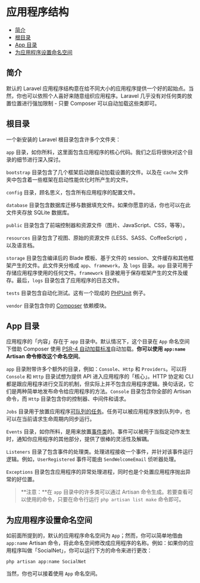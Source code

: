 # 应用程序结构

- [简介](#introduction)
- [根目录](#the-root-directory)
- [App 目录](#the-app-directory)
- [为应用程序设置命名空间](#namespacing-your-application)

<a name="introduction"></a>
## 简介

默认的 Laravel 应用程序结构意在给不同大小的应用程序提供一个好的起始点。当然，你也可以依照个人喜好来随意组织应用程序。Laravel 几乎没有对任何类的放置位置进行强加限制 - 只要 Composer 可以自动加载这些类即可。

<a name="the-root-directory"></a>
## 根目录

一个新安装的 Laravel 根目录包含许多个文件夹：

`app` 目录，如你所料，这里面包含应用程序的核心代码。我们之后将很快对这个目录的细节进行深入探讨。

`bootstrap` 目录包含了几个框架启动跟自动加载设置的文件。以及在 `cache` 文件夹中包含着一些框架在启动性能优化时所产生的文件。

`config` 目录，顾名思义，包含所有应用程序的配置文件。

`database` 目录包含数据库迁移与数据填充文件。如果你愿意的话，你也可以在此文件夹存放 SQLite 数据库。

`public` 目录包含了前端控制器和资源文件（图片、JavaScript、CSS，等等）。

`resources` 目录包含了视图、原始的资源文件 (LESS、SASS、CoffeeScript) ，以及语言档。

`storage` 目录包含编译后的 Blade 模板、基于文件的 session、文件缓存和其他框架产生的文件。此文件夹分格成 `app`、`framework`，及 `logs` 目录。`app` 目录可用于存储应用程序使用的任何文件。`framework` 目录被用于保存框架产生的文件及缓存。最后，`logs` 目录包含了应用程序的日志文件。

`tests` 目录包含自动化测试。这有一个现成的 [PHPUnit](https://phpunit.de/) 例子。

`vendor` 目录包含你的 [Composer](https://getcomposer.org) 依赖模块。

<a name="the-app-directory"></a>
## App 目录

应用程序的「内容」存在于 `app` 目录中。默认情况下，这个目录在 `App` 命名空间下借助 Composer 使用 [PSR-4 自动加载标准](http://www.php-fig.org/psr/psr-4/)自动加载。**你可以使用 `app:name` Artisan 命令修改这个命名空间**。

`app` 目录附带许多个额外的目录，例如：`Console`、`Http` 和 `Providers`。可以将 `Console` 和 `Http` 目录试想为提供 API 进入应用程序的「核心」。HTTP 协定和 CLI 都是跟应用程序进行交互的机制，但实际上并不包含应用程序逻辑。换句话说，它们是两种简单地发布命令给应用程序的方法。`Console` 目录包含你全部的 Artisan 命令，而 `Http` 目录包含你的控制器、中间件和请求。

`Jobs` 目录用于放置应用程序[可队列的任务](/docs/{{version}}/queues)。任务可以被应用程序放到队列中，也可以在当前请求生命周期内同步运行。

`Events` 目录，如你所料，是用来放置[事件类](/docs/{{version}}/events)的。事件可以被用于当指定动作发生时，通知你应用程序的其他部分，提供了很棒的灵活性及解耦。

`Listeners` 目录了包含事件的处理类。处理进程接收一个事件，并针对该事件运行逻辑。例如，`UserRegistered` 事件可能由 `SendWelcomeEmail` 侦听器处理。

`Exceptions` 目录包含应用程序的异常处理进程，同时也是个处置应用程序抛出异常的好位置。

> **注意：**在 `app` 目录中的许多类可以通过 Artisan 命令生成。若要查看可以使用的命令，只要在命令行运行 `php artisan list make` 命令即可。

<a name="namespacing-your-application"></a>
## 为应用程序设置命名空间

如前面所提到的，默认的应用程序命名空间为 `App`；然而，你可以简单地借由 `app:name` Artisan 命令，将此命名空间修改成应用程序的名称。例如：如果你的应用程序叫做「SocialNet」，你可以运行下方的命令来进行更改：

    php artisan app:name SocialNet

当然，你也可以接着使用 `App` 命名空间。

